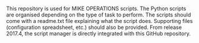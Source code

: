 This repository is used for MIKE OPERATIONS scripts. 
The Python scripts are organised depending on the type of task to perform.
The scripts should come with a readme.txt file explaining what the script does.
Supporting files (configuration spreadsheet, etc.) should also be provided.
From release 2017.4, the script manager is directly integrated with this GitHub repository.
